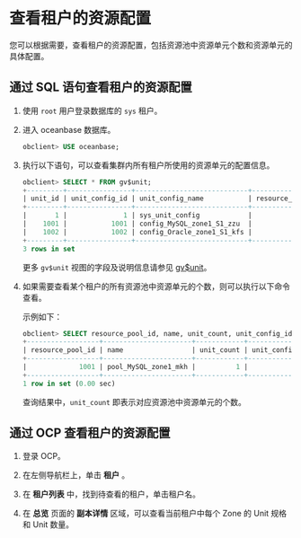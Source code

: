 # 查看租户的资源配置

您可以根据需要，查看租户的资源配置，包括资源池中资源单元个数和资源单元的具体配置。

## 通过 SQL 语句查看租户的资源配置

1. 使用 `root` 用户登录数据库的 `sys` 租户。

2. 进入 oceanbase 数据库。

   ```sql
   obclient> USE oceanbase;
   ```

3. 执行以下语句，可以查看集群内所有租户所使用的资源单元的配置信息。

   ```sql
   obclient> SELECT * FROM gv$unit;
   +---------+----------------+----------------------------+------------------+-----------------------+-------+-----------+-------------+----------------+----------+---------------------+-----------------------+---------+---------+------------+------------+----------+----------+---------------+---------------------+
   | unit_id | unit_config_id | unit_config_name           | resource_pool_id | resource_pool_name    | zone  | tenant_id | tenant_name | svr_ip         | svr_port | migrate_from_svr_ip | migrate_from_svr_port | max_cpu | min_cpu | max_memory | min_memory | max_iops | min_iops | max_disk_size | max_session_num     |
   +---------+----------------+----------------------------+------------------+-----------------------+-------+-----------+-------------+----------------+----------+---------------------+-----------------------+---------+---------+------------+------------+----------+----------+---------------+---------------------+
   |       1 |              1 | sys_unit_config            |                1 | sys_pool              | zone1 |         1 | sys         | xxx.xx.xxx.xxx |     2882 |                     |                     0 |       5 |     2.5 | 9663676416 | 8053063680 |    10000 |     5000 |  179593805824 | 9223372036854775807 |
   |    1001 |           1001 | config_MySQL_zone1_S1_zzu  |             1001 | pool_MySQL_zone1_zzu  | zone1 |      1001 | MySQL       | xxx.xx.xxx.xxx |     2882 |                     |                     0 |     1.5 |     1.5 | 6442450944 | 6442450944 |     1250 |     1250 |  536870912000 |                 375 |
   |    1002 |           1002 | config_Oracle_zone1_S1_kfs |             1002 | pool_Oracle_zone1_kfs | zone1 |      1002 | Oracle      | xxx.xx.xxx.xxx |     2882 |                     |                     0 |     1.5 |     1.5 | 6442450944 | 6442450944 |     1250 |     1250 |  536870912000 |                 375 |
   +---------+----------------+----------------------------+------------------+-----------------------+-------+-----------+-------------+----------------+----------+---------------------+-----------------------+---------+---------+------------+------------+----------+----------+---------------+---------------------+
   3 rows in set
   ```

   更多 `gv$unit` 视图的字段及说明信息请参见 [gv$unit](../../1200.reference-guide/100.system-views/200.performance-views/4300.gv-unit.md)。

4. 如果需要查看某个租户的所有资源池中资源单元的个数，则可以执行以下命令查看。

   示例如下：

   ```sql
   obclient> SELECT resource_pool_id, name, unit_count, unit_config_id FROM __all_resource_pool WHERE tenant_id='1001';
   +------------------+----------------------+------------+----------------+
   | resource_pool_id | name                 | unit_count | unit_config_id |
   +------------------+----------------------+------------+----------------+
   |             1001 | pool_MySQL_zone1_mkh |          1 |           1001 |
   +------------------+----------------------+------------+----------------+
   1 row in set (0.00 sec)
   ```

   查询结果中，`unit_count` 即表示对应资源池中资源单元的个数。

## 通过 OCP 查看租户的资源配置

1. 登录 OCP。

2. 在左侧导航栏上，单击 **租户** 。

3. 在 **租户列表** 中，找到待查看的租户，单击租户名。

4. 在 **总览** 页面的 **副本详情** 区域，可以查看当前租户中每个 Zone 的 Unit 规格和 Unit 数量。
